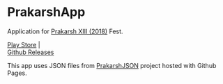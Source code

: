 # PrakarshApp
Application for [Prakarsh XIII (2018)](https://prakarsh.org) Fest.

[Play Store](https://play.google.com/store/apps/details?id=in.ac.svit.prakarsh) |	
[Github Releases](https://github.com/itsarjunsinh/PrakarshApp/releases)

This app uses JSON files from [PrakarshJSON](https://github.com/SvitPrakarsh/PrakarshJSON) project hosted with Github Pages.
